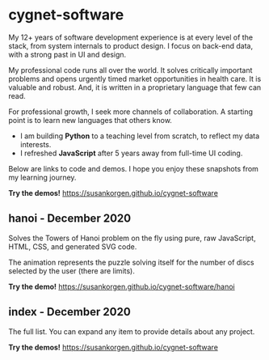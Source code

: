 # cygnet-software

My 12+ years of software development experience is at every level
of the stack, from system internals to product design.
I focus on back-end data, with a strong past in UI and design.

My professional code runs all over the world.
It solves critically important problems and
opens urgently timed market opportunities in health care.
It is valuable and robust.
And, it is written in a proprietary language that few can read.

For professional growth,
I seek more channels of collaboration.
A starting point is to learn new languages that others know.

* I am building **Python** to a teaching level from scratch, to reflect my data interests.
* I refreshed **JavaScript** after 5 years away from full-time UI coding.

Below are links to code and demos.
I hope you enjoy these snapshots from my learning journey.


**Try the demos!** https://susankorgen.github.io/cygnet-software

## hanoi - December 2020

Solves the Towers of Hanoi problem on the fly using pure, raw JavaScript, HTML, CSS, and generated SVG code.

The animation represents the puzzle solving itself for the number of discs selected by the user (there are limits).

**Try the demo!**  https://susankorgen.github.io/cygnet-software/hanoi

## index - December 2020

The full list. You can expand any item to provide details about any project.

**Try the demos!** https://susankorgen.github.io/cygnet-software
